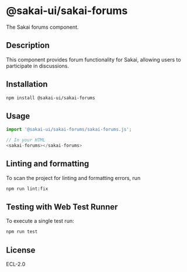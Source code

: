 # @sakai-ui/sakai-forums

The Sakai forums component.

## Description

This component provides forum functionality for Sakai, allowing users to participate in discussions.

## Installation

```bash
npm install @sakai-ui/sakai-forums
```

## Usage

```javascript
import '@sakai-ui/sakai-forums/sakai-forums.js';

// In your HTML
<sakai-forums></sakai-forums>
```

## Linting and formatting

To scan the project for linting and formatting errors, run

```bash
npm run lint:fix
```

## Testing with Web Test Runner

To execute a single test run:

```bash
npm run test
```

## License

ECL-2.0
